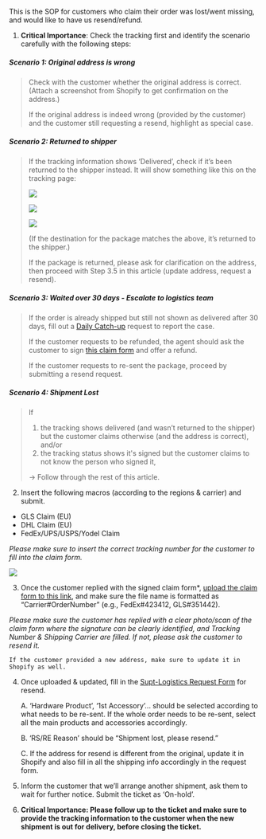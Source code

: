 This is the SOP for customers who claim their order was lost/went missing, and would like to have us resend/refund. 

1.  **Critical Importance**: Check the tracking first and identify the scenario carefully with the following steps:  

##### Scenario 1: Original address is wrong

> Check with the customer whether the original address is correct. (Attach a screenshot from Shopify to get confirmation on the address.) 
> 
> If the original address is indeed wrong (provided by the customer) and the customer still requesting a resend, highlight as special case.
  

##### Scenario 2: Returned to shipper

> If the tracking information shows ‘Delivered’, check if it’s been returned to the shipper instead. It will show something like this on the tracking page:
> 
> ![](https://lh4.googleusercontent.com/Vo1yTBUVv2K1wap42BIe19qUfQ4K7PEI4haCTrWhLydxq9z1rftxPuQSyHBcm6xI_Ctxri_sg1iT1EKGnaEWxw8euPdqrPYx5DHsMkvyFcqojQUgDXwlx1R0ZoEyVIdc48t3bmxym00KQtGgv5Gzd87XCIBGmwVmULA8KcMp7C3_2SbUCfPgKtpbWxGi)
> 
> ![](https://lh6.googleusercontent.com/LG1p40BXBNtMnpqYjLqO0YCpnQ7gkVUPuNk2WEHgO8FJt7Mtt8u7vRJ9H0r1eStWf2EjHqcPWmUBPgI5voXJqX4teTeSOb7qsYg075K8CLc8uZzzM9mN9iHgRGdymx5HS10-2BIdvWbCj9rf_qiuzOsYYNzqyvilzu5cQ9oQnUVG9hDLDuJjPW6GXptx)
> 
> ![](https://lh5.googleusercontent.com/uLYNAmlaPVC1UueOa9BFIV6l9icrCkE4V980oZID85JemKqMX7bQKMwl-etABvAY4YnPplPBcTqb_tPP2-bE8iaoYfFnX75hW1mopUCdLQ6cE8TWdpuLo1r-oRFjl8SYGtziAhNIU6jRw49aWn_fsdIP93wYHaaXA3Gbnw9KbgveWrcQqACOVErpVcX1)
> 
> (If the destination for the package matches the above, it’s returned to the shipper.)
> 
>  If the package is returned, please ask for clarification on the address, then proceed with Step 3.5 in this article (update address, request a resend).


##### Scenario 3: Waited over 30 days - Escalate to logistics team

> If the order is already shipped but still not shown as delivered after 30 days, fill out a [Daily Catch-up](https://docs.google.com/forms/d/e/1FAIpQLSdd0Hei0HZSqwf_bzUTIdutMvE_a_N2VGuOc5fta-jwun69PA/viewform?fbzx=4036418607483484801) request to report the case. 
> 
> If the customer requests to be refunded, the agent should ask the customer to sign [this claim form](https://drive.google.com/file/d/1FFeuMNBOA_R0Z844Gi5zmk06VxsUs6Q8/view?usp=sharing) and offer a refund.
> 
> If the customer requests to re-sent the package, proceed by submitting a resend request.


##### Scenario 4: Shipment Lost

> If
> 1.  the tracking shows delivered (and wasn’t returned to the shipper) but the customer claims otherwise (and the address is correct), and/or
> 2.  the tracking status shows it's signed but the customer claims to not know the person who signed it,
> 
> -> Follow through the rest of this article.


2.  Insert the following macros (according to the regions & carrier) and submit.
-   GLS Claim (EU)
-   DHL Claim (EU)
-   FedEx/UPS/USPS/Yodel Claim

*Please make sure to insert the correct tracking number for the customer to fill into the claim form.* 

![](https://lh4.googleusercontent.com/Yf8M1aMa40YUcpdOCN7DY9nN6JAzjHK-ypZd3XqAC29TWHqYhgxbAz9YQHc680kLWGHCF4K5x-Hgj2L2hxfipeSXdNTihA2MTVgzX33fcLBF_NcfeM4176Ot8soDLnOM_OF0PLkxc_euYXlvVgmTMF4_HFV6wMpxTERQwkT8BZRoiVbHhPuzrM3Gk1hH)

3.  Once the customer replied with the signed claim form*, [upload the claim form to this link](https://drive.google.com/drive/folders/13HASKVjrrMchxOh_DgiTbrQe9ner-2bY?usp=sharing), and make sure the file name is formatted as “Carrier#OrderNumber” (e.g., FedEx#423412, GLS#351442).

*Please make sure the customer has replied with a clear photo/scan of the claim form where the signature can be clearly identified, and Tracking Number & Shipping Carrier are filled. If not, please ask the customer to resend it.*

	If the customer provided a new address, make sure to update it in Shopify as well.

4.  Once uploaded & updated, fill in the [Supt-Logistics Request Form](https://docs.google.com/forms/d/e/1FAIpQLSdd0Hei0HZSqwf_bzUTIdutMvE_a_N2VGuOc5fta-jwun69PA/viewform?fbzx=4036418607483484801) for resend.
   
	A. ‘Hardware Product’, ‘1st Accessory’... should be selected according to what needs to be re-sent. If the whole order needs to be re-sent, select all the main products and accessories accordingly.
	
	B. ‘RS/RE Reason’ should be “Shipment lost, please resend.”
	
	C. If the address for resend is different from the original, update it in Shopify and also fill in all the shipping info accordingly in the request form.

5.  Inform the customer that we’ll arrange another shipment, ask them to wait for further notice. Submit the ticket as ‘On-hold’.

6.  **Critical Importance: Please follow up to the ticket and make sure to provide the tracking information to the customer when the new shipment is out for delivery, before closing the ticket.**